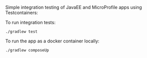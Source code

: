 Simple integration testing of JavaEE and MicroProfile apps using Testcontainers:

To run integration tests:
```
./gradlew test
```

To run the app as a docker container locally:
```
./gradlew composeUp
```
